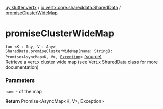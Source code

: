 [uy.klutter.vertx](../index.md) / [io.vertx.core.shareddata.SharedData](index.md) / [promiseClusterWideMap](.)


# promiseClusterWideMap
<code>fun <K : Any, V : Any> SharedData.promiseClusterWideMap(name: String): Promise<AsyncMap<K, V>, [Exception](http://docs.oracle.com/javase/6/docs/api/java/lang/Exception.html)></code> [(source)](https://github.com/kohesive/klutter/blob/master/vertx3-jdk8/src/main/kotlin/uy/klutter/vertx/VertxSharedData.kt#L16)<br/>
Retrieve a vert.x cluster wide map (see Vert.x SharedData class for more documentation)

### Parameters
`name` - of the map

**Return**
Promise&lt;AsyncMap&lt;K, V&gt;, Exception&gt;


